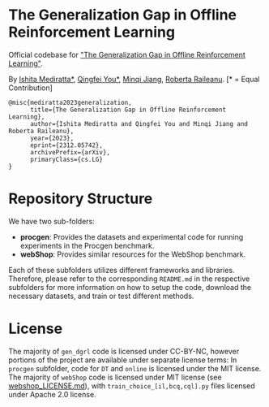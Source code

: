 # The Generalization Gap in Offline Reinforcement Learning

Official codebase for ["The Generalization Gap in Offline Reinforcement Learning"](https://arxiv.org/abs/2312.05742).

By [Ishita Mediratta*](https://github.com/ishitamed19), [Qingfei You*](https://github.com/YhgzXxfz), [Minqi Jiang](https://github.com/minqi), [Roberta Raileanu](https://github.com/rraileanu). [* = Equal Contribution]

```
@misc{mediratta2023generalization,
      title={The Generalization Gap in Offline Reinforcement Learning}, 
      author={Ishita Mediratta and Qingfei You and Minqi Jiang and Roberta Raileanu},
      year={2023},
      eprint={2312.05742},
      archivePrefix={arXiv},
      primaryClass={cs.LG}
}
```

# Repository Structure

We have two sub-folders:

- **procgen**: Provides the datasets and experimental code for running experiments in the Procgen benchmark.
- **webShop**: Provides similar resources for the WebShop benchmark.

Each of these subfolders utilizes different frameworks and libraries. Therefore, please refer to the corresponding `README.md` in the respective subfolders for more information on how to setup the code, download the necessary datasets, and train or test different methods.

# License

The majority of `gen_dgrl` code is licensed under CC-BY-NC, however portions of the project are available under separate license terms: In `procgen` subfolder, code for `DT` and `online` is licensed under the MIT license. The majority of `webShop` code is licensed under MIT license (see [webshop_LICENSE.md](./webShop/webshop_LICENSE.md)), with `train_choice_[il,bcq,cql].py` files licensed under Apache 2.0 license.
